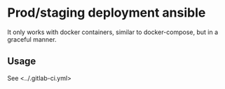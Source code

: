 # Prod/staging deployment ansible

It only works with docker containers, similar to docker-compose, but in a graceful manner.

## Usage
  See <../.gitlab-ci.yml>
